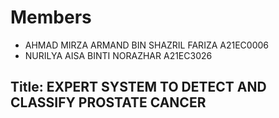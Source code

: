 # Members
- AHMAD MIRZA ARMAND BIN SHAZRIL FARIZA A21EC0006
- NURILYA AISA BINTI NORAZHAR A21EC3026
## Title: EXPERT SYSTEM TO DETECT AND CLASSIFY PROSTATE CANCER
